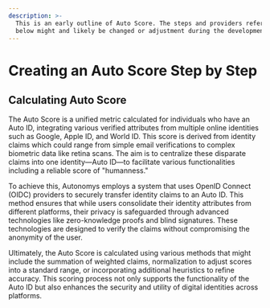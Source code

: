 ```yaml
---
description: >-
  This is an early outline of Auto Score. The steps and providers references
  below might and likely be changed or adjustment during the development.
---
```


# Creating an Auto Score Step by Step

## Calculating Auto Score

The Auto Score is a unified metric calculated for individuals who have an Auto ID, integrating various verified attributes from multiple online identities such as Google, Apple ID, and World ID. This score is derived from identity claims which could range from simple email verifications to complex biometric data like retina scans. The aim is to centralize these disparate claims into one identity—Auto ID—to facilitate various functionalities including a reliable score of "humanness."

To achieve this, Autonomys employs a system that uses OpenID Connect (OIDC) providers to securely transfer identity claims to an Auto ID. This method ensures that while users consolidate their identity attributes from different platforms, their privacy is safeguarded through advanced technologies like zero-knowledge proofs and blind signatures. These technologies are designed to verify the claims without compromising the anonymity of the user.

Ultimately, the Auto Score is calculated using various methods that might include the summation of weighted claims, normalization to adjust scores into a standard range, or incorporating additional heuristics to refine accuracy. This scoring process not only supports the functionality of the Auto ID but also enhances the security and utility of digital identities across platforms.
